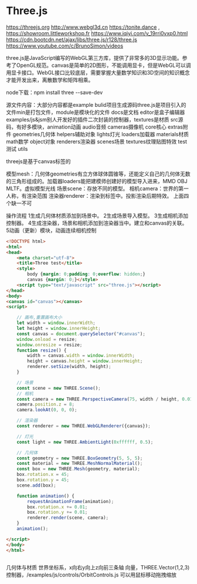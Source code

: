 





# Three.js

https://threejs.org
http://www.webgl3d.cn
https://tonite.dance , https://showroom.littleworkshop.fr
https://www.iqiyi.com/v_19rri0vxp0.html
https://cdn.bootcdn.net/ajax/libs/three.js/r128/three.js
https://www.youtube.com/c/BrunoSimon/videos

three.js是JavaScript编写的WebGL第三方库，提供了非常多的3D显示功能。参考了OpenGL规范。canvas是简单的2D图形，不能调用显卡，但是WebGL可以调用显卡接口。WebGL接口比较底层，需要掌握大量数学知识和3D空间的知识概念才能开发出来，离散数学和矩阵相乘。

node下载：npm install three --save-dev

源文件内容：大部分内容都是example
bulid项目生成源码three.js是项目引入的文件min是打包文件，module是模块化的文件
docs是文档
editor是盒子编辑器
examples/js&jsm别人开发好的插件二次封装的控制器，textures是材质
src源码，有好多模块，animation动画 audio音频 cameras摄像机 core核心 extras附件 geometries几何体 helpers辅助对象 lights灯光 loaders加载器 materials材质 math数学 object对象 renderers渲染器 scenes场景 textures纹理贴图特效
test测试
utils

threejs是基于canvas标签的

模型mesh：几何体geometries有立方体球体圆锥等，还能定义自己的几何体无数的三角形组成的。加载器loaders能把建模师创建好的模型导入进来，MMD OBJ MLTF。虚拟模型光线
场景scene：存放不同的模型。
相机camera：世界的第一人称，有渲染范围
渲染器renderer：渲染到标签中。投影渲染后期特效。
上面四个缺一不可



操作流程
1生成几何体材质添加到场景中。
2生成场景导入模型。
3生成相机添加控制器。
4生成渲染器，场景和相机添加到渲染器当中。建立和canvas的关联。
5动画（更新）模块，动画连续相机控制



```html
<!DOCTYPE html>
<html>
<head>
	<meta charset="utf-8">
	<title>Three test</title>
	<style>
		body {margin: 0;padding: 0;overflow: hidden;}
		canvas {margin: 0;}</style>
	<script type="text/javascript" src="three.js"></script>
</head>
<body>
<canvas id="canvas"></canvas>
<script>

	// 画布,重置画布大小
	let width = window.innerWidth;
	let height = window.innerHeight;
	const canvas = document.querySelector("#canvas");
	window.onload = resize;
	window.onresize = resize;
	function resize() {
		width = canvas.width = window.innerWidth;
		height = canvas.height = window.innerHeight;
		renderer.setSize(width, height);
	}

	// 场景
	const scene = new THREE.Scene();
	// 相机
	const camera = new THREE.PerspectiveCamera(75, width / height, 0.01, 1000);
	camera.position.z = 8;
	camera.lookAt(0, 0, 0);

	// 渲染器
	const renderer = new THREE.WebGLRenderer({canvas});

	// 灯光
	const light = new THREE.AmbientLight(0xffffff, 0.5);

	// 几何体
	const geometry = new THREE.BoxGeometry(5, 5, 5);
	const material = new THREE.MeshNormalMaterial();
	const box = new THREE.Mesh(geometry, material);
	box.rotation.x = 45;
	box.rotation.y = 45;
	scene.add(box);

	function animation() {
		requestAnimationFrame(animation);
		box.rotation.x += 0.01;
		box.rotation.y += 0.01;
		renderer.render(scene, camera);
	}
	animation();

</script>
</body>
</html>



```




几何体与材质
世界坐标系，x向右y向上z向前三条轴
向量，THREE.Vector(1,2,3)
控制器，/examples/js/controls/OrbitControls.js 可以用鼠标移动拖拽缩放























